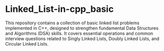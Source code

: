 # Linked_List-in-cpp_basic
This repository contains a collection of basic linked list problems implemented in C++, designed to strengthen fundamental Data Structures and Algorithms (DSA) skills. It covers essential operations and common interview questions related to Singly Linked Lists, Doubly Linked Lists, and Circular Linked Lists.
